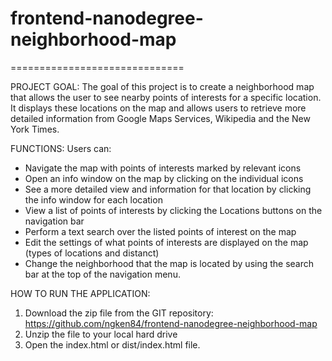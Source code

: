 # frontend-nanodegree-neighborhood-map
==============================

PROJECT GOAL:
The goal of this project is to create a neighborhood map that allows the user to see nearby
points of interests for a specific location. It displays these locations on the map and allows
users to retrieve more detailed information from Google Maps Services, Wikipedia and the New York
Times. 

FUNCTIONS: 
Users can:
* Navigate the map with points of interests marked by relevant icons
* Open an info window on the map by clicking on the individual icons
* See a more detailed view and information for that location by clicking the info window for each location
* View a list of points of interests by clicking the Locations buttons on the navigation bar
* Perform a text search over the listed points of interest on the map
* Edit the settings of what points of interests are displayed on the map (types of locations and distanct)
* Change the neighborhood that the map is located by using the search bar at the top of the navigation menu.

HOW TO RUN THE APPLICATION:
1. Download the zip file from the GIT repository:
https://github.com/ngken84/frontend-nanodegree-neighborhood-map
2. Unzip the file to your local hard drive
3. Open the index.html or dist/index.html file.
